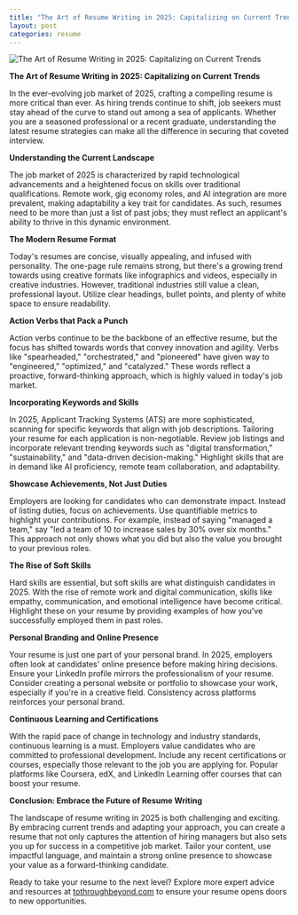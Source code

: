 ```yaml
---
title: "The Art of Resume Writing in 2025: Capitalizing on Current Trends"
layout: post
categories: resume
---
```


![The Art of Resume Writing in 2025: Capitalizing on Current Trends](https://scottynvme.github.io/TTB-blog/assets/images/2025-07-29-resume.png)

**The Art of Resume Writing in 2025: Capitalizing on Current Trends**

In the ever-evolving job market of 2025, crafting a compelling resume is more critical than ever. As hiring trends continue to shift, job seekers must stay ahead of the curve to stand out among a sea of applicants. Whether you are a seasoned professional or a recent graduate, understanding the latest resume strategies can make all the difference in securing that coveted interview.

**Understanding the Current Landscape**

The job market of 2025 is characterized by rapid technological advancements and a heightened focus on skills over traditional qualifications. Remote work, gig economy roles, and AI integration are more prevalent, making adaptability a key trait for candidates. As such, resumes need to be more than just a list of past jobs; they must reflect an applicant's ability to thrive in this dynamic environment.

**The Modern Resume Format**

Today's resumes are concise, visually appealing, and infused with personality. The one-page rule remains strong, but there's a growing trend towards using creative formats like infographics and videos, especially in creative industries. However, traditional industries still value a clean, professional layout. Utilize clear headings, bullet points, and plenty of white space to ensure readability.

**Action Verbs that Pack a Punch**

Action verbs continue to be the backbone of an effective resume, but the focus has shifted towards words that convey innovation and agility. Verbs like "spearheaded," "orchestrated," and "pioneered" have given way to "engineered," "optimized," and "catalyzed." These words reflect a proactive, forward-thinking approach, which is highly valued in today's job market.

**Incorporating Keywords and Skills**

In 2025, Applicant Tracking Systems (ATS) are more sophisticated, scanning for specific keywords that align with job descriptions. Tailoring your resume for each application is non-negotiable. Review job listings and incorporate relevant trending keywords such as "digital transformation," "sustainability," and "data-driven decision-making." Highlight skills that are in demand like AI proficiency, remote team collaboration, and adaptability.

**Showcase Achievements, Not Just Duties**

Employers are looking for candidates who can demonstrate impact. Instead of listing duties, focus on achievements. Use quantifiable metrics to highlight your contributions. For example, instead of saying "managed a team," say "led a team of 10 to increase sales by 30% over six months." This approach not only shows what you did but also the value you brought to your previous roles.

**The Rise of Soft Skills**

Hard skills are essential, but soft skills are what distinguish candidates in 2025. With the rise of remote work and digital communication, skills like empathy, communication, and emotional intelligence have become critical. Highlight these on your resume by providing examples of how you've successfully employed them in past roles.

**Personal Branding and Online Presence**

Your resume is just one part of your personal brand. In 2025, employers often look at candidates' online presence before making hiring decisions. Ensure your LinkedIn profile mirrors the professionalism of your resume. Consider creating a personal website or portfolio to showcase your work, especially if you're in a creative field. Consistency across platforms reinforces your personal brand.

**Continuous Learning and Certifications**

With the rapid pace of change in technology and industry standards, continuous learning is a must. Employers value candidates who are committed to professional development. Include any recent certifications or courses, especially those relevant to the job you are applying for. Popular platforms like Coursera, edX, and LinkedIn Learning offer courses that can boost your resume.

**Conclusion: Embrace the Future of Resume Writing**

The landscape of resume writing in 2025 is both challenging and exciting. By embracing current trends and adapting your approach, you can create a resume that not only captures the attention of hiring managers but also sets you up for success in a competitive job market. Tailor your content, use impactful language, and maintain a strong online presence to showcase your value as a forward-thinking candidate.

Ready to take your resume to the next level? Explore more expert advice and resources at [tothroughbeyond.com](http://tothroughbeyond.com) to ensure your resume opens doors to new opportunities.
